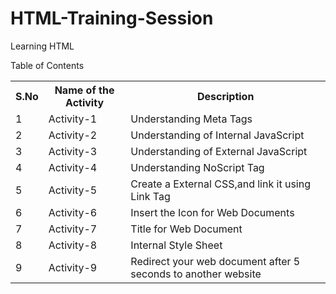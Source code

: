 # HTML-Training-Session
Learning HTML

Table of Contents

<table>
  <tr>
    <th>S.No</th>
    <th>Name of the Activity</th>
    <th>Description</th>
  </tr> 
  <tr>
    <td>1</td>
    <td>Activity-1</td>
    <td>Understanding Meta Tags</td>
  </tr>
  <tr>
    <td>2</td>
    <td>Activity-2</td>
    <td>Understanding of Internal JavaScript</td>
  </tr>
  <tr>
    <td>3</td>
    <td>Activity-3</td>
    <td>Understanding of External JavaScript</td>
  </tr>
  <tr>
    <td>4</td>
    <td>Activity-4</td>
    <td>Understanding NoScript Tag</td>
  </tr>
  <tr>
    <td>5</td>
    <td>Activity-5</td>
    <td>Create a External CSS,and link it using Link Tag</td>
  </tr>
  <tr>
    <td>6</td>
    <td>Activity-6</td>
    <td>Insert the Icon for Web Documents</td>
  </tr>
  <tr>
    <td>7</td>
    <td>Activity-7</td>
    <td>Title for Web Document</td>
  </tr>
  <tr>
    <td>8</td>
    <td>Activity-8</td>
    <td>Internal Style Sheet</td>
  </tr>
  <tr>
    <td>9</td>
    <td>Activity-9</td>
    <td>Redirect your web document after 5 seconds to another website</td>
  </tr>
 </table> 
  
